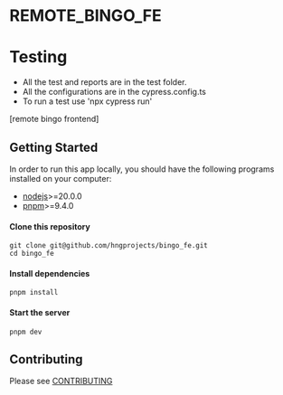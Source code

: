 # REMOTE_BINGO_FE

# Testing

- All the test and reports are in the test folder.
- All the configurations are in the cypress.config.ts
- To run a test use 'npx cypress run'


[remote bingo frontend]

## Getting Started

In order to run this app locally, you should have the following programs installed on your computer:

- [nodejs](https://nodejs.org/)>=20.0.0
- [pnpm](https://yarnpkg.com/)>=9.4.0

#### Clone this repository

```
git clone git@github.com/hngprojects/bingo_fe.git
cd bingo_fe
```

#### Install dependencies

```
pnpm install
```

#### Start the server

```
pnpm dev
```

## Contributing

Please see [CONTRIBUTING](./CONTRIBUTING.md)
